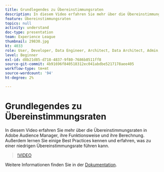 ```yaml
---
title: Grundlegendes zu Übereinstimmungsraten
description: In diesem Video erfahren Sie mehr über die Übereinstimmungsraten in Adobe Audience Manager, ihre Funktionsweise und ihre Berechnung. Außerdem lernen Sie einige Best Practices kennen und erfahren, was zu einer niedrigen Übereinstimmungsrate führen kann.
feature: Übereinstimmungsraten
topics: null
activity: understand
doc-type: presentation
team: Experience League
thumbnail: 29830.jpg
kt: 4033
role: User, Developer, Data Engineer, Architect, Data Architect, Admin, Leader
level: Beginner
exl-id: d8b21d85-d718-4837-9f80-7686b8511ff8
source-git-commit: 4b91696f840518312ec041abdbe5217178aee405
workflow-type: tm+mt
source-wordcount: '94'
ht-degree: 2%

---
```


# Grundlegendes zu Übereinstimmungsraten

In diesem Video erfahren Sie mehr über die Übereinstimmungsraten in Adobe Audience Manager, ihre Funktionsweise und ihre Berechnung. Außerdem lernen Sie einige Best Practices kennen und erfahren, was zu einer niedrigen Übereinstimmungsrate führen kann.

>[!VIDEO](https://video.tv.adobe.com/v/29830/?quality=12)

Weitere Informationen finden Sie in der [Dokumentation](https://docs.adobe.com/help/en/audience-manager/user-guide/features/addressable-audiences.html).

